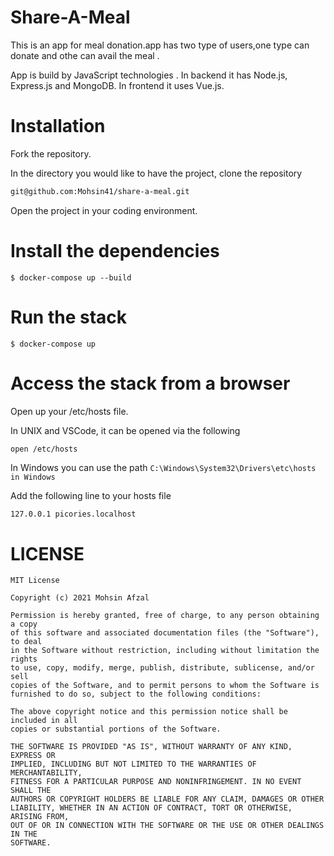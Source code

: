 # Share-A-Meal

This is an app for meal donation.app has two type of users,one type can donate and othe can avail the meal .

App is build by JavaScript technologies . In backend it has Node.js, Express.js and MongoDB. In frontend it uses Vue.js.

# Installation

Fork the repository.

In the directory you would like to have the project, clone the repository

```bash
git@github.com:Mohsin41/share-a-meal.git
```

Open the project in your coding environment.

# Install the dependencies

```
$ docker-compose up --build
```

# Run the stack

```
$ docker-compose up
```

# Access the stack from a browser

Open up your /etc/hosts file.

In UNIX and VSCode, it can be opened via the following

```bash
open /etc/hosts
```

In Windows you can use the path `C:\Windows\System32\Drivers\etc\hosts in Windows`

Add the following line to your hosts file

```
127.0.0.1 picories.localhost
```

# LICENSE

```
MIT License

Copyright (c) 2021 Mohsin Afzal

Permission is hereby granted, free of charge, to any person obtaining a copy
of this software and associated documentation files (the "Software"), to deal
in the Software without restriction, including without limitation the rights
to use, copy, modify, merge, publish, distribute, sublicense, and/or sell
copies of the Software, and to permit persons to whom the Software is
furnished to do so, subject to the following conditions:

The above copyright notice and this permission notice shall be included in all
copies or substantial portions of the Software.

THE SOFTWARE IS PROVIDED "AS IS", WITHOUT WARRANTY OF ANY KIND, EXPRESS OR
IMPLIED, INCLUDING BUT NOT LIMITED TO THE WARRANTIES OF MERCHANTABILITY,
FITNESS FOR A PARTICULAR PURPOSE AND NONINFRINGEMENT. IN NO EVENT SHALL THE
AUTHORS OR COPYRIGHT HOLDERS BE LIABLE FOR ANY CLAIM, DAMAGES OR OTHER
LIABILITY, WHETHER IN AN ACTION OF CONTRACT, TORT OR OTHERWISE, ARISING FROM,
OUT OF OR IN CONNECTION WITH THE SOFTWARE OR THE USE OR OTHER DEALINGS IN THE
SOFTWARE.
```
